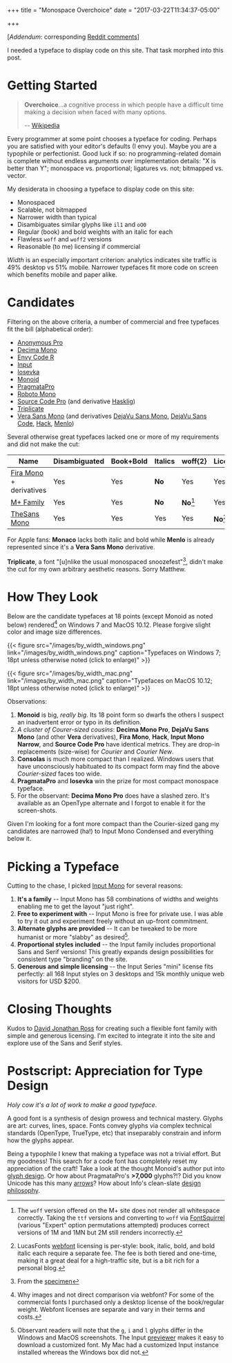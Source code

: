 +++
title = "Monospace Overchoice"
date = "2017-03-22T11:34:37-05:00"

+++

\[*Addendum*: corresponding [Reddit comments](https://www.reddit.com/r/programming/comments/60yjlk/monospace_overchoice/)\]

I needed a typeface to display code on this site. That task morphed into this post.

# Getting Started

> **Overchoice**...a cognitive process in which people have a difficult time making a decision when faced with many options.  
>  
>  -- [Wikipedia](https://en.wikipedia.org/wiki/Overchoice)

Every programmer at some point chooses a typeface for coding. Perhaps you
are satisfied with your editor's defaults (I envy you). Maybe you are 
a typophile or perfectionist. Good luck if so: no programming-related domain is 
complete without endless arguments over implementation details: 
"X is better than Y"; monospace vs. proportional; ligatures vs. not; bitmapped vs. vector.

My desiderata in choosing a typeface to display code on this site:

* Monospaced
* Scalable, not bitmapped
* Narrower width than typical
* Disambiguates similar glyphs like `il1` and `oO0`
* Regular (book) and bold weights with an italic for each
* Flawless `woff` and `woff2` versions
* Reasonable (to me) licensing if commercial

*Width* is an especially important criterion: analytics indicates site traffic is 49% desktop vs 51% mobile. 
Narrower typefaces fit more code on screen which benefits mobile and paper alike.

# Candidates

Filtering on the above criteria, a number of commercial and free typefaces fit the bill (alphabetical order):

* [Anonymous Pro](http://www.marksimonson.com/fonts/view/anonymous-pro)
* [Decima Mono](https://www.myfonts.com/fonts/tipografiaramis/decima-mono/)
* [Envy Code R](https://damieng.com/blog/2008/05/26/envy-code-r-preview-7-coding-font-released)
* [Input](http://input.fontbureau.com/)
* [Iosevka](https://be5invis.github.io/Iosevka/)
* [Monoid](http://larsenwork.com/monoid/)
* [PragmataPro](https://www.fsd.it/shop/fonts/pragmatapro/)
* [Roboto Mono](https://fonts.google.com/specimen/Roboto+Mono)
* [Source Code Pro](http://adobe-fonts.github.io/source-code-pro/) (and derivative [Hasklig](https://github.com/i-tu/Hasklig))
* [Triplicate](http://practicaltypography.com/triplicate.html) 
* [Vera Sans Mono](https://www.gnome.org/fonts/) (and derivatives [DejaVu Sans Mono](https://dejavu-fonts.github.io/), [DejaVu Sans Code](https://github.com/SSNikolaevich/DejaVuSansCode), [Hack](http://sourcefoundry.org/hack/), [Menlo](https://en.wikipedia.org/wiki/Menlo_(typeface)))

Several otherwise great typefaces lacked one or more of my requirements and did not make the cut:

| Name | Disambiguated | Book+Bold | Italics |  woff{2} | Licensing |
|---|---|---|---|---|---|
| [Fira Mono](https://mozilla.github.io/Fira/) + derivatives | Yes | Yes | **No** |  Yes | Yes |
| [M+ Family](https://mplus-fonts.osdn.jp/) | Yes | Yes | **No** |  **No**[^1] | Yes |
| [TheSans Mono](http://www.lucasfonts.com/fonts/thesansmono/) | Yes | Yes | Yes |  Yes | **No**[^2] |

For Apple fans: **Monaco** lacks both italic and bold while **Menlo** is already represented since it's a **Vera Sans Mono** derivative.

**Triplicate**, a font "[u]nlike the usual monospaced snoozefest"[^3], didn't make the cut for 
my own arbitrary aesthetic reasons. Sorry Matthew.

[^1]: The `woff` version offered on the M+ site does not render all whitespace correctly. Taking the `ttf` versions and converting to `woff` via [FontSquirrel](https://www.fontsquirrel.com/tools/webfont-generator) (various "Expert" option permutations attempted) produces correct versions of 1M and 1MN but 2M still renders incorrectly. 

[^2]: LucasFonts [webfont](http://www.lucasfonts.com/webfonts/) licensing is per-style: book, italic, bold, and bold italic each require a separate fee. The fee is both tiered and one-time, making it a great deal for a high-traffic site, but is a bit rich for a personal blog.

[^3]: From the [specimen](http://typo.la/trts)

# How They Look

Below are the candidate typefaces at 18 points (except Monoid as noted below) rendered[^4] on Windows 7 and MacOS 10.12.
Please forgive slight color and image size differences.

[^4]: Why images and not direct comparison via webfont? For some of the commercial fonts I purchased only a desktop license of the book/regular weight. Webfont licenses are separate and vary in their terms and costs.

{{< figure src="/images/by_width_windows.png" link="/images/by_width_windows.png" caption="Typefaces on Windows 7; 18pt unless otherwise noted (click to enlarge)" >}}

{{< figure src="/images/by_width_mac.png" link="/images/by_width_mac.png" caption="Typefaces on MacOS 10.12; 18pt unless otherwise noted (click to enlarge)" >}}

Observations:

1. **Monoid** is big, *really big*. Its 18 point form so dwarfs the others I suspect an inadvertent error or typo in its definition.
2. *A cluster of Courer-sized cousins*: **Decima Mono Pro**, **DejaVu Sans Mono** (and other **Vera** derivatives), **Fira Mono**, **Hack**, **Input Mono Narrow**, and **Source Code Pro** have identical metrics. They are drop-in replacements (size-wise) for *Courier* and *Courier New*.
3. **Consolas** is much more compact than I realized. Windows users that have unconsciously habituated to its compact form may find the above *Courier-sized* faces too wide.
4. **PragmataPro** and **Iosevka** win the prize for most compact monospace typeface.
5. For the observant: **Decima Mono Pro** does have a slashed zero. It's available as an OpenType alternate and I forgot to enable it for the screen-shots.

Given I'm looking for a font more compact than the Courier-sized gang my candidates are narrowed (ha!) to Input Mono Condensed and everything below it.

# Picking a Typeface

Cutting to the chase, I picked [Input Mono](http://input.fontbureau.com/) for several reasons:

1. **It's a family** -- Input Mono has 58 combinations of widths and weights enabling me to get the layout "just right".
1. **Free to experiment with** -- Input Mono is free for private use. I was able to try it out and experiment freely without an up-front commitment.
1. **Alternate glyphs are provided** -- It can be tweaked to be more humanist or more "slabby" as desired[^6].
1. **Proportional styles included** -- the Input family includes proportional Sans and Serif versions! This greatly expands design possibilities for consistent type "branding" on the site.  
1. **Generous and simple licensing** -- the Input Series "mini" license fits perfectly: all 168 Input styles on 3 desktops and 15k monthly unique web visitors for USD $200.

[^6]: Observant readers will note that the `g`, `i` and `l` glyphs differ in the Windows and MacOS screenshots. The Input [previewer](input.fontbureau.com/preview/) makes it easy to download a customized font. My Mac had a customized Input instance installed whereas the Windows box did not.

# Closing Thoughts

Kudos to [David Jonathan Ross](https://djr.com/) for creating such a flexible font family with simple and generous licensing.
I'm excited to integrate it into the site and explore use of the Sans and Serif styles.

# Postscript: Appreciation for Type Design

*Holy cow it's a lot of work to make a good typeface*.

A good font is a synthesis of design prowess and technical mastery. Glyphs are art:
curves, lines, space. Fonts convey glyphs via complex technical standards (OpenType, TrueType, etc)
that inseparably constrain and inform how the glyphs appear. 

Being a typophile I knew that making a typeface was not a trivial effort. 
But my goodness! This search for a code font has completely reset my appreciation of the craft! Take a 
look at the thought Monoid's author put 
into [glyph design](https://medium.com/larsenwork-andreas-larsen/distinguishable-glyphs-in-coding-fonts-d74f5f0969ed#.o8u4qjh0m).
Or how about PragmataPro's **>7,000** glyphs?!? 
Did you know Unicode has this many [arrows](https://github.com/fabrizioschiavi/arrow-finder)? How
about Info's clean-slate [design philosophy](http://input.fontbureau.com/info/).

